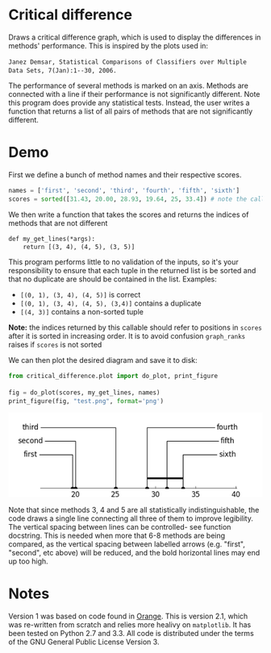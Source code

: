 Critical difference
=======

Draws a critical difference graph, which is used to display  the differences in methods'
performance. This is inspired by the plots used in:

`Janez Demsar, Statistical Comparisons of Classifiers over Multiple Data Sets, 7(Jan):1--30, 2006. `

The performance of several methods is marked on an axis. Methods are connected with
 a line if their performance is not significantly different. Note this program does
 provide any statistical tests. Instead, the user writes a function that returns a
 list of all pairs of methods that are not significantly different.

Demo
=======

First we define a bunch of method names and their respective scores.
```python
names = ['first', 'second', 'third', 'fourth', 'fifth', 'sixth']
scores = sorted([31.43, 20.00, 28.93, 19.64, 25, 33.4]) # note the call to sorted

```
We then write a function that takes the scores and returns the indices of methods
that are not different
```
def my_get_lines(*args):
    return [(3, 4), (4, 5), (3, 5)]
```
This program performs little to no validation of the inputs, so it's your
responsibility to ensure that each tuple in the returned list is be sorted and
that no duplicate are should be contained in the list. Examples:
 - `[(0, 1), (3, 4), (4, 5)]` is correct
 - `[(0, 1), (3, 4), (4, 5), (3,4)]` contains a duplicate
 - `[(4, 3)]` contains a non-sorted tuple

**Note:** the indices returned by this callable should refer to positions in `scores`
after it is sorted in increasing order. It is to avoid confusion `graph_ranks`
raises if `scores` is not sorted

We can then plot the desired diagram and save it to disk:

```python
from critical_difference.plot import do_plot, print_figure

fig = do_plot(scores, my_get_lines, names)
print_figure(fig, "test.png", format='png')

```

![Screenshot 1](img/1.png "Example 1")


Note that since methods 3, 4 and 5 are all statistically indistinguishable, the code
draws a single line connecting all three of them to improve legibility. The vertical spacing
between lines can be controlled- see function docstring. This is needed when more that 6-8 methods are
being compared, as the vertical spacing between labelled arrows (e.g. "first", "second", etc above)
will be reduced, and the bold horizontal lines may end up too high.


Notes
====

Version 1 was based on code found in [Orange](https://bitbucket.org/biolab/orange/src/a4303110189426d004156ce053ddb35a410e428a/Orange/evaluation/scoring.py).
This is version 2.1, which was re-written from scratch and relies more healivy on `matplotlib`.
It has been tested on Python 2.7 and 3.3. All code is distributed under the terms of
 the GNU General Public License Version 3.
